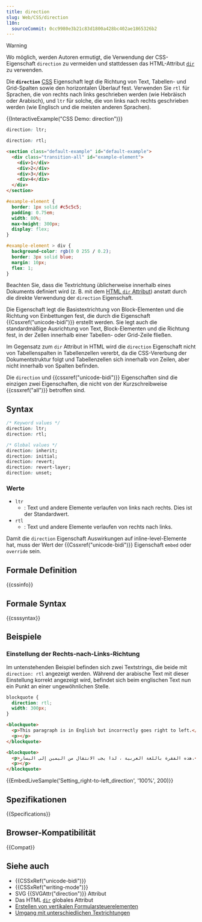 ```yaml
---
title: direction
slug: Web/CSS/direction
l10n:
  sourceCommit: 0cc9980e3b21c83d1800a428bc402ae1865326b2
---
```


> [!WARNING]
> Wo möglich, werden Autoren ermutigt, die Verwendung der CSS-Eigenschaft `direction` zu vermeiden und stattdessen das HTML-Attribut [`dir`](/de/docs/Web/HTML/Reference/Global_attributes/dir) zu verwenden.

Die **`direction`** [CSS](/de/docs/Web/CSS) Eigenschaft legt die Richtung von Text, Tabellen- und Grid-Spalten sowie den horizontalen Überlauf fest. Verwenden Sie `rtl` für Sprachen, die von rechts nach links geschrieben werden (wie Hebräisch oder Arabisch), und `ltr` für solche, die von links nach rechts geschrieben werden (wie Englisch und die meisten anderen Sprachen).

{{InteractiveExample("CSS Demo: direction")}}

```css interactive-example-choice
direction: ltr;
```

```css interactive-example-choice
direction: rtl;
```

```html interactive-example
<section class="default-example" id="default-example">
  <div class="transition-all" id="example-element">
    <div>1</div>
    <div>2</div>
    <div>3</div>
    <div>4</div>
  </div>
</section>
```

```css interactive-example
#example-element {
  border: 1px solid #c5c5c5;
  padding: 0.75em;
  width: 80%;
  max-height: 300px;
  display: flex;
}

#example-element > div {
  background-color: rgb(0 0 255 / 0.2);
  border: 3px solid blue;
  margin: 10px;
  flex: 1;
}
```

Beachten Sie, dass die Textrichtung üblicherweise innerhalb eines Dokuments definiert wird (z. B. mit dem [HTML `dir` Attribut](/de/docs/Web/HTML/Reference/Global_attributes/dir)) anstatt durch die direkte Verwendung der `direction` Eigenschaft.

Die Eigenschaft legt die Basistextrichtung von Block-Elementen und die Richtung von Einbettungen fest, die durch die Eigenschaft {{Cssxref("unicode-bidi")}} erstellt werden. Sie legt auch die standardmäßige Ausrichtung von Text, Block-Elementen und die Richtung fest, in der Zellen innerhalb einer Tabellen- oder Grid-Zeile fließen.

Im Gegensatz zum `dir` Attribut in HTML wird die `direction` Eigenschaft nicht von Tabellenspalten in Tabellenzellen vererbt, da die CSS-Vererbung der Dokumentstruktur folgt und Tabellenzellen sich innerhalb von Zeilen, aber nicht innerhalb von Spalten befinden.

Die `direction` und {{cssxref("unicode-bidi")}} Eigenschaften sind die einzigen zwei Eigenschaften, die nicht von der Kurzschreibweise {{cssxref("all")}} betroffen sind.

## Syntax

```css
/* Keyword values */
direction: ltr;
direction: rtl;

/* Global values */
direction: inherit;
direction: initial;
direction: revert;
direction: revert-layer;
direction: unset;
```

### Werte

- `ltr`
  - : Text und andere Elemente verlaufen von links nach rechts. Dies ist der Standardwert.
- `rtl`
  - : Text und andere Elemente verlaufen von rechts nach links.

Damit die `direction` Eigenschaft Auswirkungen auf inline-level-Elemente hat, muss der Wert der {{Cssxref("unicode-bidi")}} Eigenschaft `embed` oder `override` sein.

## Formale Definition

{{cssinfo}}

## Formale Syntax

{{csssyntax}}

## Beispiele

### Einstellung der Rechts-nach-Links-Richtung

Im untenstehenden Beispiel befinden sich zwei Textstrings, die beide mit `direction: rtl` angezeigt werden. Während der arabische Text mit dieser Einstellung korrekt angezeigt wird, befindet sich beim englischen Text nun ein Punkt an einer ungewöhnlichen Stelle.

```css
blockquote {
  direction: rtl;
  width: 300px;
}
```

```html
<blockquote>
  <p>This paragraph is in English but incorrectly goes right to left.</p>
  <p></p>
</blockquote>

<blockquote>
  <p>هذه الفقرة باللغة العربية ، لذا يجب الانتقال من اليمين إلى اليسار.</p>
  <p></p>
</blockquote>
```

{{EmbedLiveSample('Setting_right-to-left_direction', '100%', 200)}}

## Spezifikationen

{{Specifications}}

## Browser-Kompatibilität

{{Compat}}

## Siehe auch

- {{CSSxRef("unicode-bidi")}}
- {{CSSxRef("writing-mode")}}
- SVG {{SVGAttr("direction")}} Attribut
- Das HTML [`dir`](/de/docs/Web/HTML/Reference/Global_attributes/dir) globales Attribut
- [Erstellen von vertikalen Formularsteuerelementen](/de/docs/Web/CSS/CSS_writing_modes/Vertical_controls)
- [Umgang mit unterschiedlichen Textrichtungen](/de/docs/Learn_web_development/Core/Styling_basics/Handling_different_text_directions)
